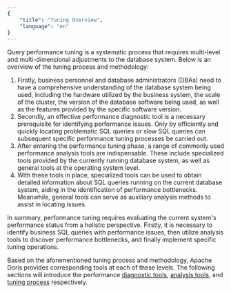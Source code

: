 ```yaml
---
{
    "title": "Tuning Overview",
    "language": "en"
}
---
```


Query performance tuning is a systematic process that requires multi-level and multi-dimensional adjustments to the database system. Below is an overview of the tuning process and methodology:

1. Firstly, business personnel and database administrators (DBAs) need to have a comprehensive understanding of the database system being used, including the hardware utilized by the business system, the scale of the cluster, the version of the database software being used, as well as the features provided by the specific software version.
2. Secondly, an effective performance diagnostic tool is a necessary prerequisite for identifying performance issues. Only by efficiently and quickly locating problematic SQL queries or slow SQL queries can subsequent specific performance tuning processes be carried out.
3. After entering the performance tuning phase, a range of commonly used performance analysis tools are indispensable. These include specialized tools provided by the currently running database system, as well as general tools at the operating system level.
4. With these tools in place, specialized tools can be used to obtain detailed information about SQL queries running on the current database system, aiding in the identification of performance bottlenecks. Meanwhile, general tools can serve as auxiliary analysis methods to assist in locating issues.

In summary, performance tuning requires evaluating the current system's performance status from a holistic perspective. Firstly, it is necessary to identify business SQL queries with performance issues, then utilize analysis tools to discover performance bottlenecks, and finally implement specific tuning operations.

Based on the aforementioned tuning process and methodology, Apache Doris provides corresponding tools at each of these levels. The following sections will introduce the performance [diagnostic tools](diagnostic-tools.md), [analysis tools](analysis-tools.md), and [tuning process](tuning-process.md) respectively.